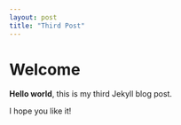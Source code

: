 ```yaml
---
layout: post
title: "Third Post"
---
```


# Welcome

**Hello world**, this is my third Jekyll blog post.

I hope you like it!